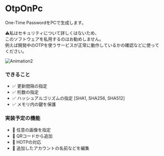 # OtpOnPc

One-Time PasswordをPCで生成します。

⚠️私はセキュリティについて詳しくはないため、  
このソフトウェアを私用するのはお勧めしません。  
例えば開発中のOTPを使うサービスが正常に動作しているかの確認などに使ってください。

![Animation2](https://user-images.githubusercontent.com/66758394/225217886-7e847bc9-837f-4cb5-a1ad-4011a2ef1b14.gif)

### できること
- ✅ 更新間隔の指定
- ✅ 桁数の指定
- ✅ ハッシュアルゴリズムの指定 [SHA1, SHA256, SHA512]
- ✅ メモリ内の鍵を保護

### 実装予定の機能
- 🚧 任意の画像を指定
- 🚧 QRコードから追加
- 🚧 HOTPの対応
- 🚧 追加したアカウントの名前などを編集
